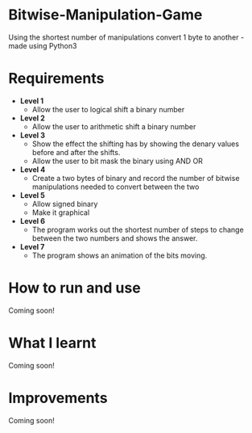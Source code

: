 # Bitwise-Manipulation-Game
Using the shortest number of manipulations convert 1 byte to another - made using Python3

# Requirements
  - **Level 1** 
    - Allow the user to logical shift a binary number
  - **Level 2** 
    - Allow the user to arithmetic shift a binary number
  - **Level 3**
    - Show the effect the shifting has by showing the denary values before and after the shifts. 
    - Allow the user to bit mask the binary using AND OR  
  - **Level 4**
    - Create a two bytes of binary and record the number of bitwise manipulations needed to convert between the two 
  - **Level 5**
    - Allow signed binary
    - Make it graphical 
  - **Level 6**
    - The program works out the shortest number of steps to change between the two numbers and shows the answer.
  - **Level 7**
    - The program shows an animation of the bits moving. 

# How to run and use
Coming soon!

# What I learnt
Coming soon!

# Improvements
Coming soon!
